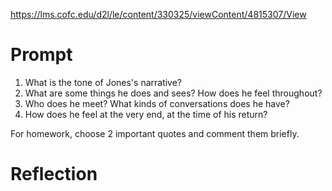 https://lms.cofc.edu/d2l/le/content/330325/viewContent/4815307/View
# Prompt
1. What is the tone of Jones's narrative?
2. What are some things he does and sees? How does he feel throughout?
3. Who does he meet? What kinds of conversations does he have?
4. How does he feel at the very end, at the time of his return?

For homework, choose 2 important quotes and comment them briefly.
# Reflection